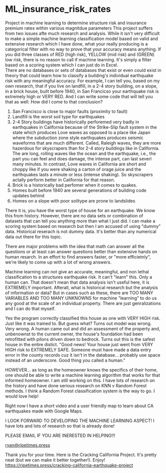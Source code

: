 # ML_insurance_risk_rates 
Project in machine learning to determine structure risk and insurance premium rates within various magnitdue parameters
This project suffers from two issues afte much research and analysis. While it isn't very difficult to make a simple machine learning classification model based on valid and extensive research which I have done, what your really producing is a categorical filter with no way to prove that your accuracy means anything.  If you did three classes of RED (high risk), YELLOW (mid risk) and (GREEN) low risk, there is no reason to call if machine learning. It's simply a filter based on a scoring system which I can just do in Excel.  
There are no databases or sets of databases that exist or even could exist in theory that could learn how to classify a building's individual earthquake risk with any meaningful accuracy.
For example, I can tell you, based on my own research, that if you live on landfill, in a 2-4 story building, on a slope, in a brick house, built before 1940, in San Francicso your earthquake risk is extremely high or VERY RED.   And I can write some code that will tell you that as well.  How did I come to that conclusion? 
1. San Francisco is close to major faults (proximity to fault)
2. Landfill is the worst soil type for earthquakes
3. 2-4 Story buildings have historically perforemed very badly in earthquakes in California because of the Strike-Slip fault system in the state which produces Love waves as opposed to a place like Japan where the subduction zone style earthquakes produces seismic waveforms that are much different. Called, Raleigh waves, they are more hazerdous for skyscrapers than for 2-4 story buildings like in California. The are long, rolling waves like the ocean and the earthquake, i.e., the part you can feel and does damage, the intense part, can last severl many minutes.  In contrast, Love waves in California are short and choppy like if you were shaking a carton of orage juice and the earthquakes lasts a minute or less (intense shaking).  So skyscrapers actally perform better in California for that reason.
4. Brick is a historically bad perfomer when it comes to quakes.
5. Homes built before 1940 are several generations of building code updates behind
6. Homes on a slope with poor soiltype are prone to landslides

There it is, you have the worst type of house for an earthquake. We know this from history.  However, there are no data sets or combination of datasets that can tell you anything more than what I just did.  I can make a scoring system based on research but then I am accused of using "dummy" data.  Historical reserach is not dummy data.  It's better than any numerical data out there for this topic.  

There are major problems with the idea that math can answer all the questions or at least can answer questions better than extensive hands on human resarch. In an effort to find answers faster, or "more efficietnly", we're likely to come up with a lot of wrong answers.  

Machine learning can not give an accurate, meaningful, and non lethal classification to a structures earthquake risk. It can't "learn" this.  Only a human can.  That doesn't mean that data analysis isn't useful here, it is EXTREMELY important.  Afterall, what is historical research but the analysis of information or data?  But in cases such as these, there are TOO MANY VARIABLES AND TOO MANY UNKNOWNS for machine "learning" to do us any good at the scale of an individual property.  There are just genralizations and I can do that myself.  

Yes the program correctly classified this house as one with VERY HIGH risk.  Just like it was trained to.  But guess what? Turns out model was wrong. Very wrong. A human came out and did an assessment of the property and, unbenownst to the current owner, the house's foundation had been retrofitted with pilons driven down to bedrock.  Turns out this is the safest house in the entire distict. "Good news! Your house just went from VERY HIGH risk to EXTREMELY SAFE. Someone must have made a data entry error in the county records cuz it isn't in the database... probably use space instead of an underscore.  Good thing you called a human."

HOWEVER... as long as the homeowner knows the specifics of their home, one should be able to write a machine learning algorithm that works for that informed homeowner.  I am still working on this.  I have lots of research on the history and have done serious research on KNN v Random Forest methods.  I think a Random Forest classification system is the way to go.  I would love help!  

Right now I have a short video and a user friendly map to learn about CA earthquakes made with Google Maps.

I LOOK FORWARD TO DEVELOPING THE MACHINE LEARNING ASPECT!  I have lots and lots of research so that is already done!

PLEASE EMAIL IF YOU ARE INERESTED IN HELPING!!! 

ryan@ripetimes.press

Thank you for your time.  Here is the Cracking California Project.  It's pretty neat (but we can make it better together!).  Enjoy!
https://ripetimes.press/cracking-california-earthquake-project




